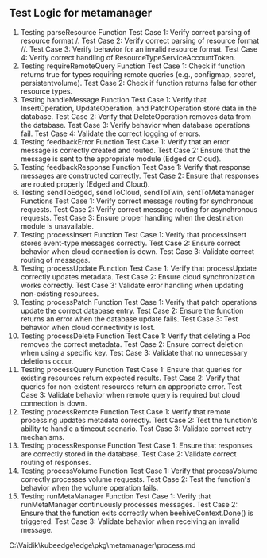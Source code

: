 
## Test Logic for metamanager

1. Testing parseResource Function
Test Case 1: Verify correct parsing of resource format <namespace>/<restype>.
Test Case 2: Verify correct parsing of resource format <namespace>/<restype>/<resid>.
Test Case 3: Verify behavior for an invalid resource format.
Test Case 4: Verify correct handling of ResourceTypeServiceAccountToken.
2. Testing requireRemoteQuery Function
Test Case 1: Check if function returns true for types requiring remote queries (e.g., configmap, secret, persistentvolume).
Test Case 2: Check if function returns false for other resource types.
3. Testing handleMessage Function
Test Case 1: Verify that InsertOperation, UpdateOperation, and PatchOperation store data in the database.
Test Case 2: Verify that DeleteOperation removes data from the database.
Test Case 3: Verify behavior when database operations fail.
Test Case 4: Validate the correct logging of errors.
4. Testing feedbackError Function
Test Case 1: Verify that an error message is correctly created and routed.
Test Case 2: Ensure that the message is sent to the appropriate module (Edged or Cloud).
5. Testing feedbackResponse Function
Test Case 1: Verify that response messages are constructed correctly.
Test Case 2: Ensure that responses are routed properly (Edged and Cloud).
6. Testing sendToEdged, sendToCloud, sendToTwin, sentToMetamanager Functions
Test Case 1: Verify correct message routing for synchronous requests.
Test Case 2: Verify correct message routing for asynchronous requests.
Test Case 3: Ensure proper handling when the destination module is unavailable.
7. Testing processInsert Function
Test Case 1: Verify that processInsert stores event-type messages correctly.
Test Case 2: Ensure correct behavior when cloud connection is down.
Test Case 3: Validate correct routing of messages.
8. Testing processUpdate Function
Test Case 1: Verify that processUpdate correctly updates metadata.
Test Case 2: Ensure cloud synchronization works correctly.
Test Case 3: Validate error handling when updating non-existing resources.
9. Testing processPatch Function
Test Case 1: Verify that patch operations update the correct database entry.
Test Case 2: Ensure the function returns an error when the database update fails.
Test Case 3: Test behavior when cloud connectivity is lost.
10. Testing processDelete Function
Test Case 1: Verify that deleting a Pod removes the correct metadata.
Test Case 2: Ensure correct deletion when using a specific key.
Test Case 3: Validate that no unnecessary deletions occur.
11. Testing processQuery Function
Test Case 1: Ensure that queries for existing resources return expected results.
Test Case 2: Verify that queries for non-existent resources return an appropriate error.
Test Case 3: Validate behavior when remote query is required but cloud connection is down.
12. Testing processRemote Function
Test Case 1: Verify that remote processing updates metadata correctly.
Test Case 2: Test the function's ability to handle a timeout scenario.
Test Case 3: Validate correct retry mechanisms.
13. Testing processResponse Function
Test Case 1: Ensure that responses are correctly stored in the database.
Test Case 2: Validate correct routing of responses.
14. Testing processVolume Function
Test Case 1: Verify that processVolume correctly processes volume requests.
Test Case 2: Test the function's behavior when the volume operation fails.
15. Testing runMetaManager Function
Test Case 1: Verify that runMetaManager continuously processes messages.
Test Case 2: Ensure that the function exits correctly when beehiveContext.Done() is triggered.
Test Case 3: Validate behavior when receiving an invalid message.

C:\Vaidik\kubeedge\edge\pkg\metamanager\process.md